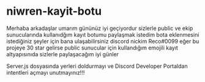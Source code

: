 # niwren-kayit-botu
Merhaba arkadaşlar umarım gününüz iyi geçiyordur sizlerle public ve ekip sunucularında kullanıdğım kayıt botumu paylaşmak istedim bota eklenmesini istediğiniz şeyler için bana ulaşabilirsiniz discord nickim Reco#0099 eğer bu projeye 30 star gelirse public sunucular için kullandığım emojili kayıt altyapısınıda sizlerle paylaşacağım iyi günler

Server.js dosyasında yerleri doldurmayı ve Discord Developer Portaldan intentleri açmayı unutmayınız!!!
